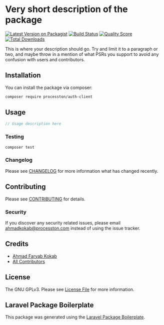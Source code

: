 # Very short description of the package

[![Latest Version on Packagist](https://img.shields.io/packagist/v/processton/auth-client.svg?style=flat-square)](https://packagist.org/packages/processton/auth-client)
[![Build Status](https://img.shields.io/travis/processton/auth-client/master.svg?style=flat-square)](https://travis-ci.org/processton/auth-client)
[![Quality Score](https://img.shields.io/scrutinizer/g/processton/auth-client.svg?style=flat-square)](https://scrutinizer-ci.com/g/processton/auth-client)
[![Total Downloads](https://img.shields.io/packagist/dt/processton/auth-client.svg?style=flat-square)](https://packagist.org/packages/processton/auth-client)

This is where your description should go. Try and limit it to a paragraph or two, and maybe throw in a mention of what PSRs you support to avoid any confusion with users and contributors.

## Installation

You can install the package via composer:

```bash
composer require processton/auth-client
```

## Usage

``` php
// Usage description here
```

### Testing

``` bash
composer test
```

### Changelog

Please see [CHANGELOG](CHANGELOG.md) for more information what has changed recently.

## Contributing

Please see [CONTRIBUTING](CONTRIBUTING.md) for details.

### Security

If you discover any security related issues, please email ahmadkokab@processton.com instead of using the issue tracker.

## Credits

- [Ahmad Faryab Kokab](https://github.com/processton)
- [All Contributors](../../contributors)

## License

The GNU GPLv3. Please see [License File](LICENSE.md) for more information.

## Laravel Package Boilerplate

This package was generated using the [Laravel Package Boilerplate](https://laravelpackageboilerplate.com).